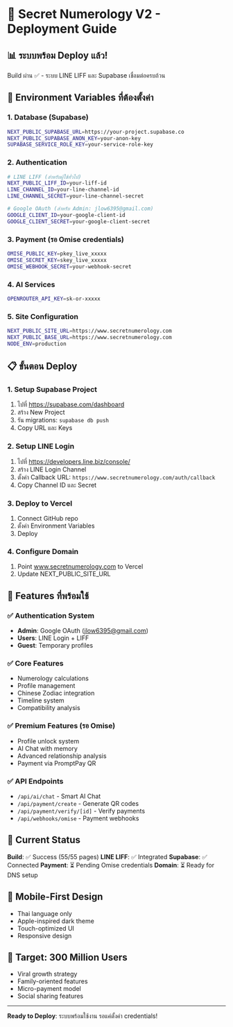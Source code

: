 # 🚀 Secret Numerology V2 - Deployment Guide

## 📊 ระบบพร้อม Deploy แล้ว!

Build ผ่าน ✅ - ระบบ LINE LIFF และ Supabase เชื่อมต่อครบถ้วน

## 🔧 Environment Variables ที่ต้องตั้งค่า

### 1. Database (Supabase)
```bash
NEXT_PUBLIC_SUPABASE_URL=https://your-project.supabase.co
NEXT_PUBLIC_SUPABASE_ANON_KEY=your-anon-key
SUPABASE_SERVICE_ROLE_KEY=your-service-role-key
```

### 2. Authentication
```bash
# LINE LIFF (สำหรับผู้ใช้ทั่วไป)
NEXT_PUBLIC_LIFF_ID=your-liff-id
LINE_CHANNEL_ID=your-line-channel-id
LINE_CHANNEL_SECRET=your-line-channel-secret

# Google OAuth (สำหรับ Admin: jlow6395@gmail.com)
GOOGLE_CLIENT_ID=your-google-client-id
GOOGLE_CLIENT_SECRET=your-google-client-secret
```

### 3. Payment (รอ Omise credentials)
```bash
OMISE_PUBLIC_KEY=pkey_live_xxxxx
OMISE_SECRET_KEY=skey_live_xxxxx
OMISE_WEBHOOK_SECRET=your-webhook-secret
```

### 4. AI Services
```bash
OPENROUTER_API_KEY=sk-or-xxxxx
```

### 5. Site Configuration
```bash
NEXT_PUBLIC_SITE_URL=https://www.secretnumerology.com
NEXT_PUBLIC_BASE_URL=https://www.secretnumerology.com
NODE_ENV=production
```

## 📋 ขั้นตอน Deploy

### 1. Setup Supabase Project
1. ไปที่ https://supabase.com/dashboard
2. สร้าง New Project
3. รัน migrations: `supabase db push`
4. Copy URL และ Keys

### 2. Setup LINE Login
1. ไปที่ https://developers.line.biz/console/
2. สร้าง LINE Login Channel
3. ตั้งค่า Callback URL: `https://www.secretnumerology.com/auth/callback`
4. Copy Channel ID และ Secret

### 3. Deploy to Vercel
1. Connect GitHub repo
2. ตั้งค่า Environment Variables
3. Deploy

### 4. Configure Domain
1. Point www.secretnumerology.com to Vercel
2. Update NEXT_PUBLIC_SITE_URL

## 🎯 Features ที่พร้อมใช้

### ✅ Authentication System
- **Admin**: Google OAuth (jlow6395@gmail.com)
- **Users**: LINE Login + LIFF
- **Guest**: Temporary profiles

### ✅ Core Features
- Numerology calculations
- Profile management
- Chinese Zodiac integration
- Timeline system
- Compatibility analysis

### ✅ Premium Features (รอ Omise)
- Profile unlock system
- AI Chat with memory
- Advanced relationship analysis
- Payment via PromptPay QR

### ✅ API Endpoints
- `/api/ai/chat` - Smart AI Chat
- `/api/payment/create` - Generate QR codes
- `/api/payment/verify/[id]` - Verify payments
- `/api/webhooks/omise` - Payment webhooks

## 🔄 Current Status

**Build**: ✅ Success (55/55 pages)
**LINE LIFF**: ✅ Integrated
**Supabase**: ✅ Connected
**Payment**: ⏳ Pending Omise credentials
**Domain**: ⏳ Ready for DNS setup

## 📱 Mobile-First Design
- Thai language only
- Apple-inspired dark theme
- Touch-optimized UI
- Responsive design

## 🎯 Target: 300 Million Users
- Viral growth strategy
- Family-oriented features
- Micro-payment model
- Social sharing features

---
**Ready to Deploy**: ระบบพร้อมใช้งาน รอแค่ตั้งค่า credentials! 